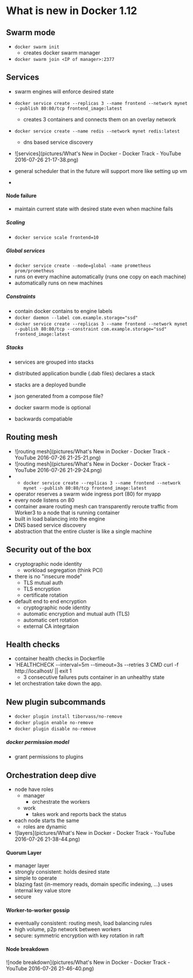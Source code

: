 # What is new in Docker 1.12

## Swarm mode
- `docker swarm init`
	- creates docker swarm manager
- `docker swarm join <IP of manager>:2377`

## Services
- swarm engines will enforce desired state
- `docker service create --replicas 3 --name frontend --network mynet --publish 80:80/tcp frontend_image:latest`
	- creates 3 containers and connects them on an overlay network
- `docker service create --name redis --network mynet redis:latest`
	- dns based service discovery

- ![services](pictures/What's New in Docker - Docker Track - YouTube 2016-07-26 21-17-38.png)
- general scheduler that in the future will support more like setting up vm
- 

#### Node failure
- maintain current state with desired state even when machine fails

##### Scaling
- `docker service scale frontend=10`

##### Global services
- `docker service create --mode=global -name prometheus prom/prometheus`
- runs on every machine automatically (runs one copy on each machine)
- automatically runs on new machines

##### Constraints
- contain docker contains to engine labels
- `docker daemon --label com.example.storage="ssd"`
- `docker service create --replicas 3 --name frontend --network mynet --publish 80:80/tcp --constraint com.example.storage="ssd" frontend_image:latest`

##### Stacks
- services are grouped into stacks
- distributed application bundle (.dab files) declares a stack
- stacks are a deployed bundle
- json generated from a compose file?

- docker swarm mode is optional
- backwards compatiable

## Routing mesh
- ![routing mesh](pictures/What's New in Docker - Docker Track - YouTube 2016-07-26 21-25-21.png)
- ![routing mesh](pictures/What's New in Docker - Docker Track - YouTube 2016-07-26 21-29-24.png)
- - `docker service create --replicas 3 --name frontend --network mynet --publish 80:80/tcp frontend_image:latest`
- operator reserves a swarm wide ingress port (80) for myapp
- every node listens on 80
- container aware routing mesh can transparently reroute traffic from Worker3 to a node that is running container
- built in load balancing into the engine
- DNS based service discovery 
- abstraction that the entire cluster is like a single machine

## Security out of the box
- cryptographic node identity
	- workload segregation (think PCI)
- there is no "insecure mode"
	- TLS mutual auth
	- TLS encryption
	- certificate rotation
- default end to end encryption
	- cryptographic node identity
	- automatic encryption and mutual auth (TLS)
	- automatic cert rotation
	- external CA integrtaion

## Health checks
- container health checks in Dockerfile
- `HEALTHCHECK --interval=5m --timeout=3s --retries 3 CMD curl -f http://localhost/ || exit 1
	- 3 consecutive failures puts container in an unhealthy state
- let orchestration take down the app.

## New plugin subcommands
- `docker plugin install tiborvass/no-remove`
- `docker plugin enable no-remove`
- `docker plugin disable no-remove`
##### docker permission model
- grant permissions to plugins

## Orchestration deep dive
- node have roles
	- manager
		- orchestrate the workers
	- work
		- takes work and reports back the status
- each node starts the same
	- roles are dynamic
- ![layers](pictures/What's New in Docker - Docker Track - YouTube 2016-07-26 21-38-44.png)

#### Quorum Layer
- manager layer
- strongly consistent: holds desired state
- simple to operate
- blazing fast (in-memory reads, domain specific indexing, ...) uses internal key value store
- secure

#### Worker-to-worker gossip
- eventually consistent: routing mesh, load balancing rules
- high volume, p2p network between workers
- secure: symmetric encryption with key rotation in raft

#### Node breakdown

![node breakdown](pictures/What's New in Docker - Docker Track - YouTube 2016-07-26 21-46-40.png)
